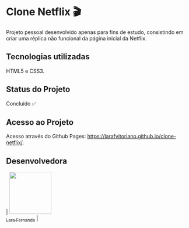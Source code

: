 # Clone Netflix 🎬
Projeto pessoal desenvolvido apenas para fins de estudo, consistindo em criar uma réplica não funcional da página inicial da Netflix.

## Tecnologias utilizadas
HTML5 e CSS3.

## Status do Projeto
Concluído ✅

## Acesso ao Projeto
Acesso através do Github Pages: https://larafvitoriano.github.io/clone-netflix/.

## Desenvolvedora
| [<img loading="lazy" src="https://avatars.githubusercontent.com/u/88752895?s=400&u=79424fcf956f8d42af53b3711b5a9f7144c682ed&v=4" width=115><br><sub>Lara Fernanda</sub>](https://github.com/larafvitoriano) |
